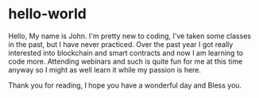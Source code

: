 # hello-world

Hello, My name is John. I'm pretty new to coding, I've taken some classes in the past, but I have never practiced.
Over the past year I got really interested into blockchain and smart contracts and now I am learning to code more.
Attending webinars and such is quite fun for me at this time anyway so I might as well learn it while my passion is here.

Thank you for reading, I hope you have a wonderful day and Bless you.
